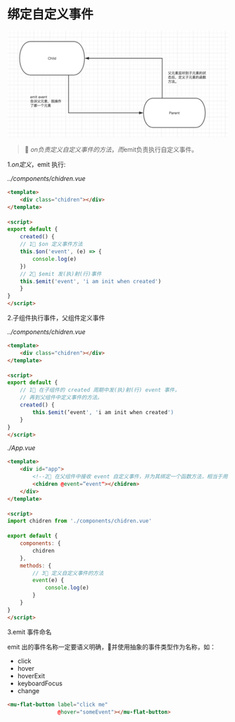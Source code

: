 # 绑定自定义事件

![flow](./images/flow.png)
> 🦊 $on负责定义自定义事件的方法，而$emit负责执行自定义事件。

1.$on 定义，$emit 执行:

*../components/chidren.vue*
``` html
<template>
    <div class="chidren"></div>
</template>

<script>
export default {
    created() {
    // 1⃣️ $on 定义事件方法
    this.$on('event', (e) => {
        console.log(e)
    })
    // 2⃣️ $emit 发(执)射(行)事件
    this.$emit('event', 'i am init when created')
    }
}
</script>

```

2.子组件执行事件，父组件定义事件

*../components/chidren.vue*
``` html
<template>
    <div class="chidren"></div>
</template>

<script>
export default {
    // 1⃣️ 在子组件的 created 周期中发(执)射(行) event 事件，
    // 再到父组件中定义事件的方法。
    created() {
        this.$emit(‘event', 'i am init when created')
    }
}
</script>
```

*./App.vue*

``` html
<template>
    <div id="app">
        <!--2⃣️ 在父组件中接收 event 自定义事件，并为其绑定一个函数方法，相当于用 $on 定义一个方法-->
        <chidren @event=“event"></chidren>
    </div>
</template>

<script>
import chidren from './components/chidren.vue'

export default {
    components: {
        chidren
    },
    methods: {
        // 3⃣️ 定义自定义事件的方法
        event(e) {
            console.log(e)
        }
    }
}
</script>
```

3.emit 事件命名

emit 出的事件名称一定要语义明确，并使用抽象的事件类型作为名称，如：
- click
- hover
- hoverExit
- keyboardFocus
- change

``` html
<mu-flat-button label="click me" 
                @hover="someEvent"></mu-flat-button>
```
